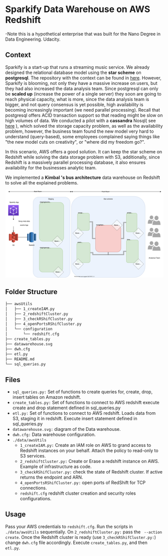# Sparkify Data Warehouse on AWS Redshift

-Note this is a hypothetical enterprise that was built for the Nano Degree in 
Data Engineering. Udacity.


## Context
Sparkify is a start-up that runs a streaming music service. We already designed
the relational database model using the **star scheme** on **postgresql**. 
The repository with the context can be found in
[here](https://github.com/gariciodaro/postgresql-Sparkify-data-modeling). 
However, Sparkify is blooming, not only they have a massive increase
on users, but they had also increased the data analysis team. Since 
postgresql can only be **scaled up** (increase the power of a single 
server) they soon are going to reach physical capacity, what is more, 
since the data analysis team is bigger, and not query consensus is yet 
possible, high availability is becoming increasingly important (we need 
parallel processing). Recall that postgresql offers ACID transaction 
support so that reading might be slow on high volumes of data. 
We conducted a pilot with a **cassandra** 
Nosql( see [here](http://garisplace.com/udacity/cassandra_project.html) ),
which solved the storage capacity problem, as well as the availability 
problem, however, the business team found the 
new model very hard to understand (query-based), some employees complained saying things 
like "the new model cuts on creativity", or "where did my freedom go?". 

In this scenario, AWS offers a good solution. It can keep the star 
scheme on Redshift while solving the data storage problem with S3, additionally,
since Redshift is a massively parallel processing database, it also ensures 
availability for the businesses analytic team. 

We implemented a **Kimbal 's bus architecture** data warehouse on Redshift 
to solve all the explained problems.

<div>
<img src="./datawarehouse.svg">
</div>

## Folder Structure

```
├── awsUtils
│   ├── 1_createIAM.py
│   ├── 2_redshiftCluster.py
│   ├── 3_checkRShifCluster.py
│   ├── 4_openPortsRShifCluster.py
│   └── configuration
│       └── redshift.cfg
├── create_tables.py
├── datawarehouse.svg
├── dwh.cfg
├── etl.py
├── README.md
└── sql_queries.py
```
## Files
+ ```sql_queries.py:```  Set of functions to create queries for, create, drop, insert tables on Amazon redshift.
+ ```create_tables.py:```  Set of functions to connect to AWS redshift execute create and drop statement defined in sql_queries.py
+ ```etl.py:``` Set of functions to connect to AWS redshift. Loads data from S3, staging it in redshift. Execute insert statement defined in sql_queries.py
+ ```datawarehouse.svg:``` diagram of the Data warehouse.
+ ```dwh.cfg:``` Data warehouse configuration.
+ ```./data/awsUtils```
  + ```1_createIAM.py:``` Create an IAM role on AWS to grand access to Redshift instances on your behalf. Attach the policy to read-only to S3 services.
  + ```2_redshiftCluster.py:``` Create or Erase a redshift instance on AWS. Example of infrastructure as code.
  + ```3_checkRShifCluster.py:``` check the state of Redshift cluster. If active returns the endpoint and ARN.
  + ```4_openPortsRShifCluster.py:``` open ports of RedShift for TCP connections.
  + ```redshift.cfg``` redshift cluster creation and security roles configurations.

## Usage
Pass your AWS credentials to ```redshift.cfg```. Run the scripts in ```./data/awsUtils``` sequentially. On ```2_redshiftCluster.py:``` pass the ``` --action create```. Once the Redshift cluster
is ready (use ```3_checkRShifCluster.py:```) change ```dwh.cfg``` file accordingly. Execute ```create_tables.py```, and then ```etl.py```.  